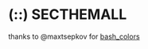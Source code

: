 # (::) SECTHEMALL
thanks to @maxtsepkov for [bash_colors](https://github.com/maxtsepkov/bash_colors)
